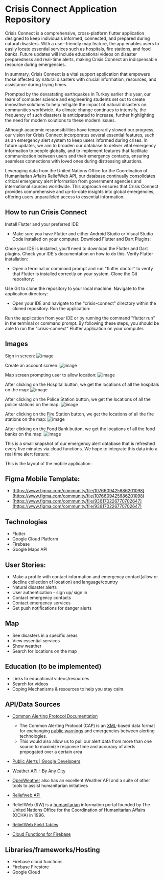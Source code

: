 # Crisis Connect Application Repository
Crisis Connect is a comprehensive, cross-platform flutter application designed to keep individuals informed, connected, and prepared during natural disasters. With a user-friendly map feature, the app enables users to easily locate essential services such as hospitals, fire stations, and food banks. Future updates will include educational videos on disaster preparedness and real-time alerts, making Crisis Connect an indispensable resource during emergencies.

In summary, Crisis Connect is a vital support application that empowers those affected by natural disasters with crucial information, resources, and assistance during trying times.

Prompted by the devastating earthquakes in Turkey earlier this year, our team of computer science and engineering students set out to create innovative solutions to help mitigate the impact of natural disasters on communities worldwide. As climate change continues to intensify, the frequency of such disasters is anticipated to increase, further highlighting the need for modern solutions to these modern issues.

Although academic responsibilities have temporarily slowed our progress, our vision for Crisis Connect incorporates several essential features, such as an emergency alert system to keep users informed during crises. In future updates, we aim to broaden our database to deliver vital emergency information to people globally, and to implement features that facilitate communication between users and their emergency contacts, ensuring seamless connections with loved ones during distressing situations.

Leveraging data from the United Nations Office for the Coordination of Humanitarian Affairs ReliefWeb API, our database continually consolidates critical emergency alert information from government agencies and international sources worldwide. This approach ensures that Crisis Connect provides comprehensive and up-to-date insights into global emergencies, offering users unparalleled access to essential information.

## How to run Crisis Connect

Install Flutter and your preferred IDE:
- Make sure you have Flutter and either Android Studio or Visual Studio Code installed on your computer.
Download Flutter and Dart Plugins:

Once your IDE is installed, you'll need to download the Flutter and Dart plugins. Check your IDE's documentation on how to do this.
Verify Flutter installation:
- Open a terminal or command prompt and run "flutter doctor" to verify that Flutter is installed correctly on your system.
Clone the Git repository:

Use Git to clone the repository to your local machine.
Navigate to the application directory:
- Open your IDE and navigate to the "crisis-connect" directory within the cloned repository.
Run the application:

Run the application from your IDE or by running the command "flutter run" in the terminal or command prompt.
By following these steps, you should be able to run the "crisis-connect" Flutter application on your computer.

## Images

Sign in screen:
![image](https://user-images.githubusercontent.com/90366819/229123634-10981016-fab1-4621-847b-70fbd643a6a6.png)

Create an account screen:
![image](https://user-images.githubusercontent.com/90366819/229123690-43d77c0b-82bb-4e15-874f-ffe446dd3c40.png)

Map screen prompting user to allow location:
![image](https://user-images.githubusercontent.com/90366819/229123804-69a2ee00-cc6a-47b0-af7f-d08aaebfd513.png)

After clicking on the Hospital button, we get the locations of all the hospitals on the map:
![image](https://user-images.githubusercontent.com/90366819/229123937-74b57078-8f25-489c-815a-816659d68f4d.png)

After clicking on the Police Station button, we get the locations of all the police stations on the map:
![image](https://user-images.githubusercontent.com/90366819/229124497-358a2a8d-cfd7-4b52-8502-4eb17cbd4a53.png)

After clicking on the Fire Station button, we get the locations of all the fire stations on the map:
![image](https://user-images.githubusercontent.com/90366819/229124340-45af42ed-e2a6-4f04-886e-c4b742e89dfd.png)

After clicking on the Food Bank button, we get the locations of all the food banks on the map:
![image](https://user-images.githubusercontent.com/90366819/229124701-fde1bdf9-274c-4994-9024-b7969696da43.png)

This is a small snapshot of our emergency alert database that is refreshed every five minutes via cloud functions. We hope to integrate this data into a real time alert feature:


This is the layout of the mobile application:



## Figma Mobile Template:
- [https://www.figma.com/community/file/1076609425686201098](https://www.figma.com/community/file/1076609425686201098)
- [https://www.figma.com/community/file/936170226770702647](https://www.figma.com/community/file/936170226770702647)

## Technologies
-   Flutter
-   Google Cloud Platform
-   Firebase
-   Google Maps API

## User Stories:
- Make a profile with contact information and emergency contact(allow or decline collection of location) and language/country
- Natural disaster alerts
- User authentication - sign up/ sign in
- Contact emergency contacts
- Contact emergency services
- Get push notifications for danger alerts

## Map
- See disasters in a specific areas
- View essential services
- Show weather 
- Search for locations on the map

## Education (to be implemented)
- Links to educational videos/resources
- Search for videos
- Coping Mechanisms & resources to help you stay calm

## API/Data Sources
- [Common Alerting Protocol Documentation](http://docs.oasis-open.org/emergency/cap/v1.2/CAP-v1.2.html)
	- The Common Alerting Protocol (CAP) is an [XML](https://en.wikipedia.org/wiki/XML)-based data format for exchanging [public warnings](https://en.wikipedia.org/wiki/Emergency_population_warning) and emergencies between alerting technologies.
	- This would also allow us to pull our alert data from more than one source to maximize response time and accuracy of alerts propogated over a certain area
- [Public Alerts | Google Developers](https://developers.google.com/public-alerts)
- [Weather API - By Any City](https://rapidapi.com/onetech265/api/weather-api-by-any-city/)
    
- [OpenWeather](https://openweathermap.org/our-initiatives) also has an excellent Weather API and a suite of other tools to assist humanitarian initiatives 
- [Reliefweb API](https://apidoc.rwlabs.org/) 
- ReliefWeb (RW) is a [humanitarian](https://en.wikipedia.org/wiki/Humanitarian) information portal founded by The United Nations Office for the Coordination of Humanitarian Affairs (OCHA) in 1996.
- [ReliefWeb Field Tables](https://apidoc.rwlabs.org/fields-tables)
- [Cloud Functions for Firebase](https://firebase.google.com/docs/functions)
  
## Libraries/frameworks/Hosting
- Firebase cloud functions
- Firebase Firestore
- Google Cloud
